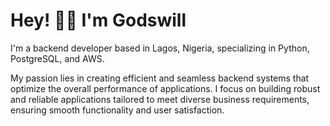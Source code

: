 # Hey! 👋🏼  I'm Godswill

I'm a backend developer based in Lagos, Nigeria, specializing in Python, PostgreSQL, and AWS.

My passion lies in creating efficient and seamless backend systems that optimize the overall performance of applications. I focus on building robust and reliable applications tailored to meet diverse business requirements, ensuring smooth functionality and user satisfaction.
